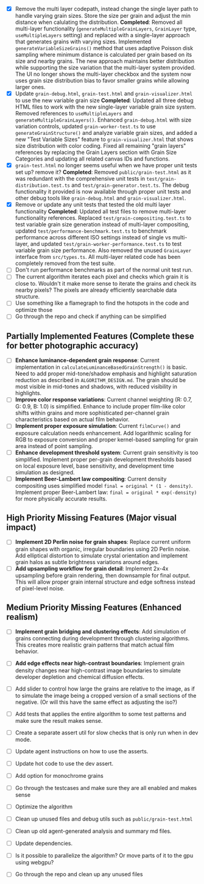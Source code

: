 - [x] Remove the multi layer codepath, instead change the single layer path to handle varying grain sizes. Store the size per grain and adjust the min distance when calulating the distribution. **Completed**: Removed all multi-layer functionality (`generateMultipleGrainLayers`, `GrainLayer` type, `useMultipleLayers` setting) and replaced with a single-layer approach that generates grains with varying sizes. Implemented `generateVariableSizeGrains()` method that uses adaptive Poisson disk sampling where minimum distance is calculated per grain based on its size and nearby grains. The new approach maintains better distribution while supporting the size variation that the multi-layer system provided. The UI no longer shows the multi-layer checkbox and the system now uses grain size distribution bias to favor smaller grains while allowing larger ones.
- [x] Update `grain-debug.html`, `grain-test.html` and `grain-visualizer.html` to use the new variable grain size **Completed**: Updated all three debug HTML files to work with the new single-layer variable grain size system. Removed references to `useMultipleLayers` and `generateMultipleGrainLayers()`. Enhanced `grain-debug.html` with size variation controls, updated `grain-worker-test.ts` to use `generateGrainStructure()` and analyze variable grain sizes, and added a new "Test Variable Sizes" feature to `grain-visualizer.html` that shows size distribution with color coding. Fixed all remaining "grain layers" references by replacing the Grain Layers section with Grain Size Categories and updating all related canvas IDs and functions.
- [x] `grain-test.html` no longer seems useful when we have proper unit tests set up? remove it? **Completed**: Removed `public/grain-test.html` as it was redundant with the comprehensive unit tests in `test/grain-distribution.test.ts` and `test/grain-generator.test.ts`. The debug functionality it provided is now available through proper unit tests and other debug tools like `grain-debug.html` and `grain-visualizer.html`.
- [x] Remove or update any unit tests that tested the old multi layer functionality **Completed**: Updated all test files to remove multi-layer functionality references. Replaced `test/grain-compositing.test.ts` to test variable grain size generation instead of multi-layer compositing, updated `test/performance-benchmark.test.ts` to benchmark performance across different ISO settings instead of single vs multi-layer, and updated `test/grain-worker-performance.test.ts` to test variable grain size performance. Also removed the unused `GrainLayer` interface from `src/types.ts`. All multi-layer related code has been completely removed from the test suite.
- [ ] Don't run performance benchmarks as part of the normal unit test run.
- [ ] The current algorithm iterates each pixel and checks which grain it is close to. Wouldn't it make more sense to iterate the grains and check its nearby pixels? The pixels are already efficiently searchable data structure.
- [ ] Use something like a flamegraph to find the hotspots in the code and optimize those
- [ ] Go through the repo and check if anything can be simplified

## Partially Implemented Features (Complete these for better photographic accuracy)

- [ ] **Enhance luminance-dependent grain response**: Current implementation in `calculateLuminanceBasedGrainStrength()` is basic. Need to add proper mid-tone/shadow emphasis and highlight saturation reduction as described in `ALGORITHM_DESIGN.md`. The grain should be most visible in mid-tones and shadows, with reduced visibility in highlights.
- [ ] **Improve color response variations**: Current channel weighting (R: 0.7, G: 0.9, B: 1.0) is simplified. Enhance to include proper film-like color shifts within grains and more sophisticated per-channel grain characteristics based on actual film behavior.
- [ ] **Implement proper exposure simulation**: Current `filmCurve()` and exposure calculation needs enhancement. Add logarithmic scaling for RGB to exposure conversion and proper kernel-based sampling for grain area instead of point sampling.
- [ ] **Enhance development threshold system**: Current grain sensitivity is too simplified. Implement proper per-grain development thresholds based on local exposure level, base sensitivity, and development time simulation as designed.
- [ ] **Implement Beer-Lambert law compositing**: Current density compositing uses simplified model `final = original * (1 - density)`. Implement proper Beer-Lambert law: `final = original * exp(-density)` for more physically accurate results.

## High Priority Missing Features (Major visual impact)

- [ ] **Implement 2D Perlin noise for grain shapes**: Replace current uniform grain shapes with organic, irregular boundaries using 2D Perlin noise. Add elliptical distortion to simulate crystal orientation and implement grain halos as subtle brightness variations around edges.
- [ ] **Add upsampling workflow for grain detail**: Implement 2x-4x upsampling before grain rendering, then downsample for final output. This will allow proper grain internal structure and edge softness instead of pixel-level noise.

## Medium Priority Missing Features (Enhanced realism)

- [ ] **Implement grain bridging and clustering effects**: Add simulation of grains connecting during development through clustering algorithms. This creates more realistic grain patterns that match actual film behavior.
- [ ] **Add edge effects near high-contrast boundaries**: Implement grain density changes near high-contrast image boundaries to simulate developer depletion and chemical diffusion effects.

- [ ] Add slider to control how large the grains are relative to the image, as if to simulate the image being a cropped version of a small sections of the negative. (Or will this have the same effect as adjusting the iso?)
- [ ] Add tests that applies the entire algorithm to some test patterns and make sure the result makes sense.
- [ ] Create a separate assert util for slow checks that is only run when in dev mode.
- [ ] Update agent instructions on how to use the asserts.
- [ ] Update hot code to use the dev assert.
- [ ] Add option for monochrome grains
- [ ] Go through the testcases and make sure they are all enabled and makes sense
- [ ] Optimize the algorithm
- [ ] Clean up unused files and debug utils such as `public/grain-test.html`
- [ ] Clean up old agent-generated analysis and summary md files.
- [ ] Update dependencies.
- [ ] Is it possible to parallelize the algorithm? Or move parts of it to the gpu using webgpu?
- [ ] Go through the repo and clean up any unused files
